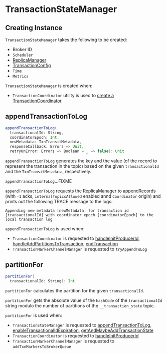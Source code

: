 # TransactionStateManager

## Creating Instance

`TransactionStateManager` takes the following to be created:

* <span id="brokerId"> Broker ID
* <span id="scheduler"> `Scheduler`
* <span id="replicaManager"> [ReplicaManager](../ReplicaManager.md)
* <span id="config"> [TransactionConfig](TransactionConfig.md)
* <span id="time"> `Time`
* <span id="metrics"> `Metrics`

`TransactionStateManager` is created when:

* `TransactionCoordinator` utility is used to [create a TransactionCoordinator](TransactionCoordinator.md#apply)

## <span id="appendTransactionToLog"> appendTransactionToLog

```scala
appendTransactionToLog(
  transactionalId: String,
  coordinatorEpoch: Int,
  newMetadata: TxnTransitMetadata,
  responseCallback: Errors => Unit,
  retryOnError: Errors => Boolean = _ => false): Unit
```

`appendTransactionToLog` generates the key and the value (of the record to represent the transaction in the topic) based on the given `transactionalId` and the `TxnTransitMetadata`, respectively.

`appendTransactionToLog`...FIXME

`appendTransactionToLog` requests the [ReplicaManager](#replicaManager) to [appendRecords](../ReplicaManager.md#appendRecords) (with `-1` acks, `internalTopicsAllowed` enabled annd `Coordinator` origin) and prints out the following TRACE message to the logs:

```text
Appending new metadata [newMetadata] for transaction id [transactionalId] with coordinator epoch [coordinatorEpoch] to the local transaction log
```

`appendTransactionToLog` is used when:

* `TransactionCoordinator` is requested to [handleInitProducerId](TransactionCoordinator.md#handleInitProducerId), [handleAddPartitionsToTransaction](TransactionCoordinator.md#handleAddPartitionsToTransaction), [endTransaction](TransactionCoordinator.md#endTransaction)
* `TransactionMarkerChannelManager` is requested to `tryAppendToLog`

## <span id="partitionFor"> partitionFor

```scala
partitionFor(
  transactionalId: String): Int
```

`partitionFor` calculates the partition for the given `transactionalId`.

`partitionFor` gets the absolute value of the `hashCode` of the `transactionalId` string modulo the number of partitions of the `__transaction_state` topic.

`partitionFor` is used when:

* `TransactionStateManager` is requested to [appendTransactionToLog](#appendTransactionToLog), [enableTransactionalIdExpiration](#enableTransactionalIdExpiration), [getAndMaybeAddTransactionState](#getAndMaybeAddTransactionState)
* `TransactionCoordinator` is requested to [handleInitProducerId](TransactionCoordinator.md#handleInitProducerId)
* `TransactionMarkerChannelManager` is requested to `addTxnMarkersToBrokerQueue`
